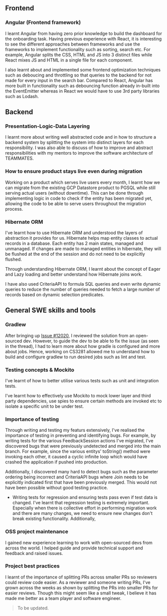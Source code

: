 ## Frontend
### Angular (Frontend framework)
I learnt Angular from having zero prior knowledge to build the dashboard for the onboarding task.
Having previous experience with React, it is interesting to see the different approaches between frameworks and use the frameworks to implement functionality such as sorting, search etc.
For example, Angular splits the CSS, HTML and JS into 3 distinct files while React mixes JS and HTML in a single file for each component.

I also learnt about and implemented some frontend optimization techniques such as deboucing and throttling so that queries to the backend for not made for every input in the search bar.
Compared to React, Angular has more built in functionality such as debouncing function already in-built into the EventEmitter whereas in React we would have to use 3rd party libraries such as Lodash.

## Backend

### Presentation-Logic-Data Layering
I learnt more about writing well abstracted code and in how to structure a backend system by splitting the system into distinct layers for each responsibility. I was also able to discuss of how to improve and abstract responsibilities with my mentors to improve the software architecture of TEAMMATES.

### How to ensure product stays live even during migration
Working on a product which serves live users every month, I learnt how we can migrate from the existing GCP Datastore product to PGSQL while still serving actual users (without downtime). This can be done through implementing logic in code to check if the entity has been migrated yet, allowing the code to be able to serve users throughout the migration process.

### Hibernate ORM
I've learnt how to use Hibernate ORM and understood the layers of abstraction it provides for us. Hibernate helps map entity classes to actual records in a database. Each entity has 2 main states, managed and unmanaged. If changes are made to managed entities in hibernate, they will be flushed at the end of the session and do not need to be explicitly flushed.

Through understanding Hibernate ORM, I learnt about the concept of Eager and Lazy loading and better understand how Hibernate joins work.

I have also used CriteriaAPI to formula SQL queries and even write dynamic queries to reduce the number of queries needed to fetch a large number of records based on dynamic selection predicates.

## General SWE skills and tools

### Gradlew
After bringing up [Issue #12020](https://github.com/TEAMMATES/teammates/issues/12020), I reviewed the solution from an open-sourced dev. However, to guide the dev to be able to fix the issue (as seen in the thread), I had to learn more about how gradle is configured and more about jobs. Hence, working on CS3281 allowed me to understand how to build and configure gradlew to run desired jobs such as lint and test.
### Testing concepts & Mockito
I've learnt of how to better utilise various tests such as unit and integration tests.

I've learnt how to effectively use Mockito to mock lower layer and third party dependencies, use spies to ensure certain methods are invoked etc to isolate a specific unit to be under test.

### Importance of testing
Through writing and testing my featurs extensively, I've realised the importance of testing in preventing and identifying bugs.
For example, by writing tests for the various FeedbackSession actions I've migrated, I've discovered bugs that were previously undetected and merged into the main branch. For example, since the various entitys' toString() method were invoking each other, it caused a cyclic infinite loop which would have crashed the application if pushed into production.

Additionally, I discovered many hard to detect bugs such as the parameter ordering being incorrect and CriteriaAPI bugs where Join needs to be explicitly indicated first that have been previously merged. This would not have been possible without good testing practice.

* Writing tests for regression and ensuring tests pass even if test data is changed.
I've learnt that regression testing is extremely important. Especially when there is collective effort in performing migration work and there are many changes, we need to ensure new changes don't break existing functionality.
Additionally,

### OSS project maintenance
I gained new experience learning to work with open-sourced devs from across the world. I helped guide and provide technical support and feedback and raised issues.

### Project best practices
I learnt of the importance of splitting PRs across smaller PRs so reviewers could review code easier.
As a reviewer and someone writing PRs, I've grown across the weeks as shown by splitting the PRs into smaller PRs for easier reviews. Though this might seem like a small tweak, I believe it has made me better as a team player and software engineer.

> To be updated.